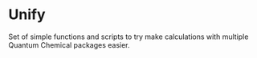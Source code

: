 # Unify
Set of simple functions and scripts to try make calculations with multiple Quantum Chemical packages easier.
